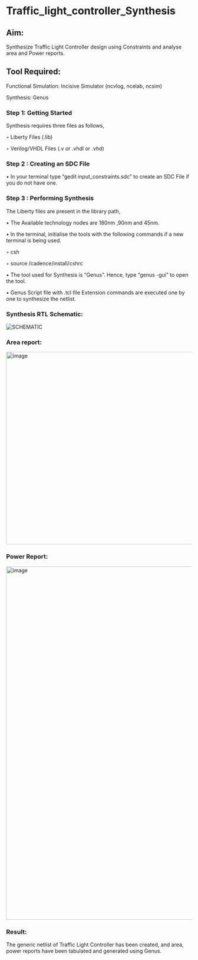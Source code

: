 # Traffic_light_controller_Synthesis

## Aim:

Synthesize Traffic Light Controller design using Constraints and analyse area and Power reports.

## Tool Required:

Functional Simulation: Incisive Simulator (ncvlog, ncelab, ncsim)

Synthesis: Genus

### Step 1: Getting Started

Synthesis requires three files as follows,

◦ Liberty Files (.lib)

◦ Verilog/VHDL Files (.v or .vhdl or .vhd)

### Step 2 : Creating an SDC File

•	In your terminal type “gedit input_constraints.sdc” to create an SDC File if you do not have one.

### Step 3 : Performing Synthesis

The Liberty files are present in the library path,

• The Available technology nodes are 180nm ,90nm and 45nm.

• In the terminal, initialise the tools with the following commands if a new terminal is being used.

◦ csh

◦ source /cadence/install/cshrc

• The tool used for Synthesis is “Genus”. Hence, type “genus -gui” to open the tool.

• Genus Script file with .tcl file Extension commands are executed one by one to synthesize the netlist.

### Synthesis RTL Schematic:

![SCHEMATIC](https://github.com/user-attachments/assets/b6f0db2d-4592-4859-ab3a-c0885543c288)

### Area report:

<img width="521" alt="image" src="https://github.com/user-attachments/assets/56082f63-d109-4c97-80a9-3fc32d5f23bc">

### Power Report:

<img width="956" alt="image" src="https://github.com/user-attachments/assets/e78cf6e9-49e2-418a-a69d-2c9c3319abb8">



### Result:

The generic netlist of Traffic Light Controller has been created, and area, power reports have been tabulated and generated using Genus.
